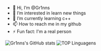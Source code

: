 - 👋 Hi, I’m @Gr1nns
- 👀 I’m interested in learn new things
- 🌱 I’m currently learning c++
- 📫 How to reach me in my github
- ⚡ Fun fact: I'm a real person


![Gr1nns's GitHub stats](https://github-readme-stats.vercel.app/api?username=Gr1nns&theme=highcontrast_icons=true)
![TOP Linguagens](https://github-readme-stats.vercel.app/api/top-langs/?username=Gr1nns&layout=compact&theme=chartreuse-dark)

